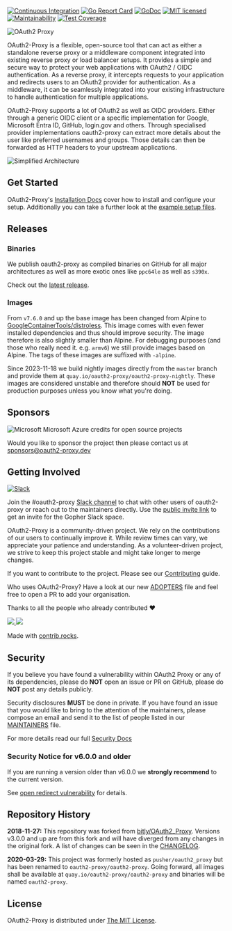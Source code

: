 [![Continuous Integration](https://github.com/mjording/oauth2-proxy/actions/workflows/ci.yml/badge.svg)](https://github.com/mjording/oauth2-proxy/actions/workflows/ci.yml)
[![Go Report Card](https://goreportcard.com/badge/github.com/mjording/oauth2-proxy)](https://goreportcard.com/report/github.com/mjording/oauth2-proxy)
[![GoDoc](https://godoc.org/github.com/mjording/oauth2-proxy?status.svg)](https://godoc.org/github.com/mjording/oauth2-proxy)
[![MIT licensed](https://img.shields.io/badge/license-MIT-blue.svg)](./LICENSE)
[![Maintainability](https://api.codeclimate.com/v1/badges/a58ff79407212e2beacb/maintainability)](https://codeclimate.com/github/oauth2-proxy/oauth2-proxy/maintainability)
[![Test Coverage](https://api.codeclimate.com/v1/badges/a58ff79407212e2beacb/test_coverage)](https://codeclimate.com/github/oauth2-proxy/oauth2-proxy/test_coverage)

![OAuth2 Proxy](docs/static/img/logos/OAuth2_Proxy_horizontal.svg)

OAuth2-Proxy is a flexible, open-source tool that can act as either a standalone reverse proxy or a middleware component integrated into existing reverse proxy or load balancer setups. It provides a simple and secure way to protect your web applications with OAuth2 / OIDC authentication. As a reverse proxy, it intercepts requests to your application and redirects users to an OAuth2 provider for authentication. As a middleware, it can be seamlessly integrated into your existing infrastructure to handle authentication for multiple applications.

OAuth2-Proxy supports a lot of OAuth2 as well as OIDC providers. Either through a generic OIDC client or a specific implementation for Google, Microsoft Entra ID, GitHub, login.gov and others. Through specialised provider implementations oauth2-proxy can extract more details about the user like preferred usernames and groups. Those details can then be forwarded as HTTP headers to your upstream applications.

![Simplified Architecture](docs/static/img/simplified-architecture.svg)

## Get Started

OAuth2-Proxy's [Installation Docs](https://oauth2-proxy.github.io/oauth2-proxy/installation) cover how to install and configure your setup. Additionally you can take a further look at the [example setup files](https://github.com/mjording/oauth2-proxy/tree/master/contrib/local-environment).

## Releases

### Binaries
We publish oauth2-proxy as compiled binaries on GitHub for all major architectures as well as more exotic ones like `ppc64le` as well as `s390x`.

Check out the [latest release](https://github.com/mjording/oauth2-proxy/releases/latest).

### Images

From `v7.6.0` and up the base image has been changed from Alpine to [GoogleContainerTools/distroless](https://github.com/GoogleContainerTools/distroless).
This image comes with even fewer installed dependencies and thus should improve security. The image therefore is also slightly smaller than Alpine.
For debugging purposes (and those who really need it. e.g. `armv6`) we still provide images based on Alpine. The tags of these images are suffixed with `-alpine`.

Since 2023-11-18 we build nightly images directly from the `master` branch and provide them at `quay.io/oauth2-proxy/oauth2-proxy-nightly`.
These images are considered unstable and therefore should **NOT** be used for production purposes unless you know what you're doing.

## Sponsors

![Microsoft](https://upload.wikimedia.org/wikipedia/commons/9/96/Microsoft_logo_%282012%29.svg)
Microsoft Azure credits for open source projects

Would you like to sponsor the project then please contact us at [sponsors@oauth2-proxy.dev](mailto:sponsors@oauth2-proxy.dev)

## Getting Involved
[![Slack](https://img.shields.io/badge/slack-Gopher_%23oauth2--proxy-red?logo=slack)](https://gophers.slack.com/archives/CM2RSS25N)

Join the #oauth2-proxy [Slack channel](https://gophers.slack.com/archives/CM2RSS25N) to chat with other users of oauth2-proxy or reach out to the maintainers directly. Use the [public invite link](https://invite.slack.golangbridge.org/) to get an invite for the Gopher Slack space.

OAuth2-Proxy is a community-driven project. We rely on the contribut️ions of our users to continually improve it. While review times can vary, we appreciate your patience and understanding. As a volunteer-driven project, we strive to keep this project stable and might take longer to merge changes.

If you want to contribute to the project. Please see our [Contributing](https://oauth2-proxy.github.io/oauth2-proxy/community/contribution) guide.

Who uses OAuth2-Proxy? Have a look at our new [ADOPTERS](ADOPTERS.md) file and
feel free to open a PR to add your organisation.

Thanks to all the people who already contributed ❤

<a href="https://github.com/mjording/oauth2-proxy/graphs/contributors">
  <img src="https://contrib.rocks/image?repo=oauth2-proxy/oauth2-proxy&columns=15&max=75" />
  <img src="https://img.shields.io/github/contributors/oauth2-proxy/oauth2-proxy" />
</a>

Made with [contrib.rocks](https://contrib.rocks).

## Security

If you believe you have found a vulnerability within OAuth2 Proxy or any of its dependencies, please do **NOT** open an issue or PR on GitHub, please do **NOT** post any details publicly.

Security disclosures **MUST** be done in private. If you have found an issue that you would like to bring to the attention of the maintainers, please compose an email and send it to the list of people listed in our [MAINTAINERS](MAINTAINERS) file.

For more details read our full [Security Docs](https://oauth2-proxy.github.io/oauth2-proxy/community/security#security-disclosures)

### Security Notice for v6.0.0 and older

If you are running a version older than v6.0.0 we **strongly recommend** to the current version.

See [open redirect vulnerability](https://github.com/mjording/oauth2-proxy/security/advisories/GHSA-5m6c-jp6f-2vcv) for details.

## Repository History

**2018-11-27:** This repository was forked from [bitly/OAuth2_Proxy](https://github.com/bitly/oauth2_proxy). Versions v3.0.0 and up are from this fork and will have diverged from any changes in the original fork. A list of changes can be seen in the [CHANGELOG](CHANGELOG.md).

**2020-03-29:** This project was formerly hosted as `pusher/oauth2_proxy` but has been renamed to `oauth2-proxy/oauth2-proxy`. Going forward, all images shall be available at `quay.io/oauth2-proxy/oauth2-proxy` and binaries will be named `oauth2-proxy`.

## License

OAuth2-Proxy is distributed under [The MIT License](LICENSE).
